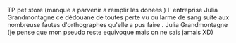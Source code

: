 TP pet store (manque a parvenir a remplir les donées )
l' entreprise Julia Grandmontagne ce dédouane de toutes perte vu ou larme de sang suite aux nombreuse fautes d'orthographes qu'elle a pus faire .
Julia Grandmontagne (je pense que mon pseudo reste equivoque mais on ne sais jamais XD)
